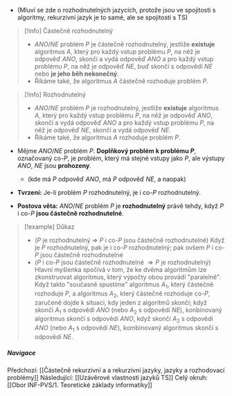 - (Mluví se zde o rozhodnutelných jazycích, protože jsou ve spojitosti s algoritmy, rekurzivní jazyk je to samé, ale se spojitosti s TS)

>[!info] Částečně rozhodnutelný
>- $ANO/NE$ problém $P$ je částečně rozhodnutelný, jestliže **existuje** algoritmus $A$, který pro každý vstup problému $P$, na něž je odpověď $ANO$, skončí a vydá odpověď $ANO$ a pro každý vstup problému $P$, na něž je odpověď $NE$, buď skončí s odpovědí $NE$ nebo **je jeho běh nekonečný**.
>- Říkáme také, že algoritmus $A$ částečně rozhoduje problém $P$.

>[!info] Rozhodnutelný
>- $ANO/NE$ problém $P$ je rozhodnutelný, jestliže **existuje** algoritmus $A$, který pro každý vstup problému $P$, na něž je odpověď $ANO$, skončí a vydá odpověď $ANO$ a pro každý vstup problému $P$, na něž je odpověď $NE$, skončí a vydá odpověď $NE$.
>- Říkáme také, že algoritmus $A$ rozhoduje problém $P$.

- Mějme $ANO/NE$ problém $P$. **Doplňkový problém k problému $P$**, označovaný co-$P$, je problém, který má stejné vstupy jako $P$, ale výstupy $ANO$, $NE$ jsou **prohozeny**.
	- (kde má $P$ odpověď $ANO$, má $P$ odpověď $NE$, a naopak)

- **Tvrzení:** Je-li problém $P$ rozhodnutelný, je i co-$P$ rozhodnutelný.
- **Postova věta:** $ANO/NE$ problém $P$ je **rozhodnutelný** právě tehdy, když $P$ i co-$P$ **jsou částečně rozhodnutelné**.
>[!example] Důkaz
>- ($P$ je rozhodnutelný $\Rightarrow$ $P$ i co-$P$ jsou částečně rozhodnutelné) Když je $P$ rozhodnutelný, pak je i co-$P$ rozhodnutelný; pak ovšem $P$ i co-$P$ jsou částečně rozhodnutelné
>- ($P$ i co-$P$ jsou částečně rozhodnutelné $\Rightarrow P$ je rozhodnutelný) Hlavní myšlenka spočívá v tom, že ke dvěma algoritmům lze zkonstruovat algoritmus, který výpočty obou provádí "paralelně". Když takto "současně spustíme" algoritmus $A_{1}$, který částečně rozhoduje $P$, a algoritmus $A_{2}$, který částečně rozhoduje co-$P$, zaručeně dojde k situaci, kdy jeden z algoritmů skončí; když skončí $A_{1}$ s odpovědí $ANO$ (nebo $A_{2}$ s odpovědí $NE$), konbinovaný algoritmus skončí s odpovědí $ANO$, když skončí $A_{2}$ s odpovědí $ANO$ (nebo $A_{1}$ s odpovědí $NE$), kombinovaný algoritmus skončí s odpovědí $NE$.

##### Navigace
Předchozí:  [[Částečně rekurzivní a a rekurzivní jazyky, jazyky a rozhodovací problémy]]
Následující: [[Uzávěrové vlastnosti jazyků TS]]
Celý okruh: [[Obor INF-PVS/1. Teoretické základy informatiky]]